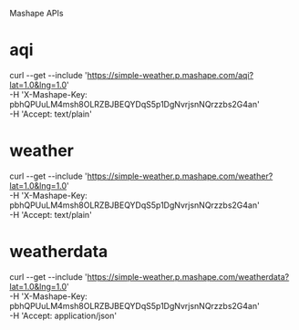 Mashape APIs

# aqi
curl --get --include 'https://simple-weather.p.mashape.com/aqi?lat=1.0&lng=1.0' \
  -H 'X-Mashape-Key: pbhQPUuLM4msh8OLRZBJBEQYDqS5p1DgNvrjsnNQrzzbs2G4an' \
  -H 'Accept: text/plain'

# weather
curl --get --include 'https://simple-weather.p.mashape.com/weather?lat=1.0&lng=1.0' \
  -H 'X-Mashape-Key: pbhQPUuLM4msh8OLRZBJBEQYDqS5p1DgNvrjsnNQrzzbs2G4an' \
  -H 'Accept: text/plain'

# weatherdata
curl --get --include 'https://simple-weather.p.mashape.com/weatherdata?lat=1.0&lng=1.0' \
  -H 'X-Mashape-Key: pbhQPUuLM4msh8OLRZBJBEQYDqS5p1DgNvrjsnNQrzzbs2G4an' \
  -H 'Accept: application/json'
